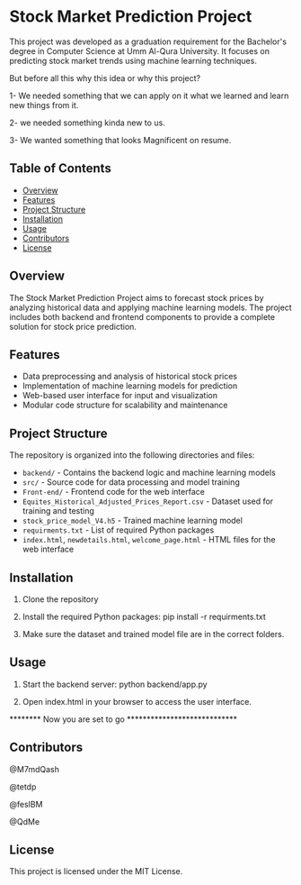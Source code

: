 # Stock Market Prediction Project

This project was developed as a graduation requirement for the Bachelor's degree in Computer Science at Umm Al-Qura University. It focuses on predicting stock market trends using machine learning techniques.

But before all this why this idea or why this project?

1- We needed something that we can apply on it what we learned and learn new things from it.

2- we needed something kinda new to us.

3- We wanted something that looks Magnificent on resume.

## Table of Contents

- [Overview](#overview)
- [Features](#features)
- [Project Structure](#project-structure)
- [Installation](#installation)
- [Usage](#usage)
- [Contributors](#contributors)
- [License](#license)

## Overview

The Stock Market Prediction Project aims to forecast stock prices by analyzing historical data and applying machine learning models. The project includes both backend and frontend components to provide a complete solution for stock price prediction.

## Features

- Data preprocessing and analysis of historical stock prices
- Implementation of machine learning models for prediction
- Web-based user interface for input and visualization
- Modular code structure for scalability and maintenance

## Project Structure

The repository is organized into the following directories and files:

- `backend/` - Contains the backend logic and machine learning models
- `src/` - Source code for data processing and model training
- `Front-end/` - Frontend code for the web interface
- `Equites_Historical_Adjusted_Prices_Report.csv` - Dataset used for training and testing
- `stock_price_model_V4.h5` - Trained machine learning model
- `requirments.txt` - List of required Python packages
- `index.html`, `newdetails.html`, `welcome_page.html` - HTML files for the web interface

## Installation

1. Clone the repository

2. Install the required Python packages:
pip install -r requirments.txt

3. Make sure the dataset and trained model file are in the correct folders.


## Usage

1. Start the backend server:
python backend/app.py

2. Open index.html in your browser to access the user interface.

******** Now you are set to go ****************************

## Contributors

@M7mdQash

@tetdp  

@feslBM

@QdMe



## License
This project is licensed under the MIT License.

